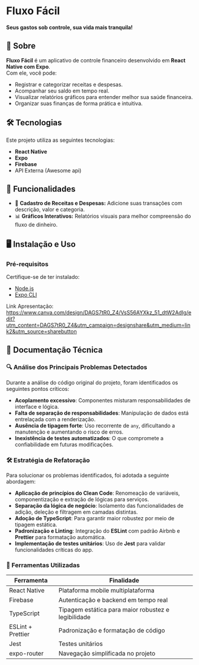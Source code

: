 # Fluxo Fácil  
**Seus gastos sob controle, sua vida mais tranquila!**


## 📖 Sobre  
**Fluxo Fácil** é um aplicativo de controle financeiro desenvolvido em **React Native com Expo**.  
Com ele, você pode:  
- Registrar e categorizar receitas e despesas.  
- Acompanhar seu saldo em tempo real.  
- Visualizar relatórios gráficos para entender melhor sua saúde financeira.  
- Organizar suas finanças de forma prática e intuitiva.  

## 🛠️ Tecnologias  
Este projeto utiliza as seguintes tecnologias:  
- **React Native**  
- **Expo**
- **Firebase**
- API Externa (Awesome api)
  
## 🚀 Funcionalidades  
- 📌 **Cadastro de Receitas e Despesas:** Adicione suas transações com descrição, valor e categoria.  
- 📊 **Gráficos Interativos:** Relatórios visuais para melhor compreensão do fluxo de dinheiro.  

## 🖥️ Instalação e Uso  
### Pré-requisitos  
Certifique-se de ter instalado:  
- [Node.js](https://nodejs.org/)  
- [Expo CLI](https://expo.dev/)  

Link Apresentação: https://www.canva.com/design/DAGS7tR0_Z4/VsS56AYXkz_51_dtW2AdIg/edit?utm_content=DAGS7tR0_Z4&utm_campaign=designshare&utm_medium=link2&utm_source=sharebutton

## 🧾 Documentação Técnica

### 🔍 Análise dos Principais Problemas Detectados  
Durante a análise do código original do projeto, foram identificados os seguintes pontos críticos:
- **Acoplamento excessivo**: Componentes misturam responsabilidades de interface e lógica.
- **Falta de separação de responsabilidades**: Manipulação de dados está entrelaçada com a renderização.
- **Ausência de tipagem forte**: Uso recorrente de `any`, dificultando a manutenção e aumentando o risco de erros.
- **Inexistência de testes automatizados**: O que compromete a confiabilidade em futuras modificações.

### 🛠️ Estratégia de Refatoração  
Para solucionar os problemas identificados, foi adotada a seguinte abordagem:
- **Aplicação de princípios do Clean Code**: Renomeação de variáveis, componentização e extração de lógicas para serviços.
- **Separação da lógica de negócio**: Isolamento das funcionalidades de adição, deleção e filtragem em camadas distintas.
- **Adoção de TypeScript**: Para garantir maior robustez por meio de tipagem estática.
- **Padronização e Linting**: Integração do **ESLint** com padrão Airbnb e **Prettier** para formatação automática.
- **Implementação de testes unitários**: Uso de **Jest** para validar funcionalidades críticas do app.

### 🧰 Ferramentas Utilizadas  
| Ferramenta       | Finalidade                                           |
|------------------|------------------------------------------------------|
| React Native     | Plataforma mobile multiplataforma                    |
| Firebase         | Autenticação e backend em tempo real                 |
| TypeScript       | Tipagem estática para maior robustez e legibilidade |
| ESLint + Prettier| Padronização e formatação de código                  |
| Jest             | Testes unitários                                     |
| expo-router      | Navegação simplificada no projeto                    |



